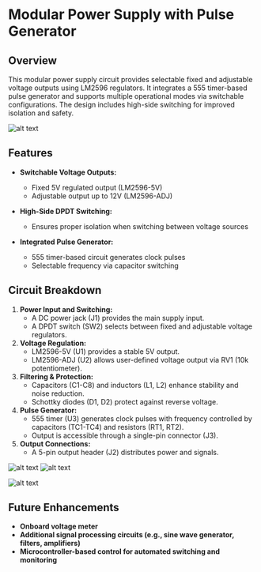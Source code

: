 # Modular Power Supply with Pulse Generator

## Overview
This modular power supply circuit provides selectable fixed and adjustable voltage outputs using LM2596 regulators. It integrates a 555 timer-based pulse generator and supports multiple operational modes via switchable configurations. The design includes high-side switching for improved isolation and safety.

![alt text](https://github.com/ashish-h1080/modular-psu/blob/main/img/sch.png)

## Features
- **Switchable Voltage Outputs:**
  - Fixed 5V regulated output (LM2596-5V)
  - Adjustable output up to 12V (LM2596-ADJ)

- **High-Side DPDT Switching:**
  - Ensures proper isolation when switching between voltage sources
 
- **Integrated Pulse Generator:**
  - 555 timer-based circuit generates clock pulses
  - Selectable frequency via capacitor switching

## Circuit Breakdown
1. **Power Input and Switching:**
   - A DC power jack (J1) provides the main supply input.
   - A DPDT switch (SW2) selects between fixed and adjustable voltage regulators.
2. **Voltage Regulation:**
   - LM2596-5V (U1) provides a stable 5V output.
   - LM2596-ADJ (U2) allows user-defined voltage output via RV1 (10k potentiometer).
3. **Filtering & Protection:**
   - Capacitors (C1-C8) and inductors (L1, L2) enhance stability and noise reduction.
   - Schottky diodes (D1, D2) protect against reverse voltage.
4. **Pulse Generator:**
   - 555 timer (U3) generates clock pulses with frequency controlled by capacitors (TC1-TC4) and resistors (RT1, RT2).
   - Output is accessible through a single-pin connector (J3).
5. **Output Connections:**
   - A 5-pin output header (J2) distributes power and signals.

![alt text](https://github.com/ashish-h1080/modular-psu/blob/main/img/lay.png)
![alt text](https://github.com/ashish-h1080/modular-psu/blob/main/img/pcbren.png)



![alt text](https://github.com/ashish-h1080/modular-psu/blob/main/img/3dmod.png)

## Future Enhancements
- **Onboard voltage meter**
- **Additional signal processing circuits (e.g., sine wave generator, filters, amplifiers)**
- **Microcontroller-based control for automated switching and monitoring**
